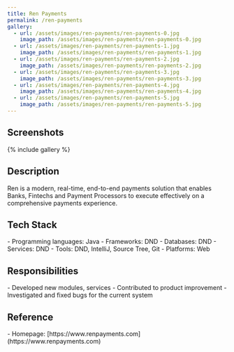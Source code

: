 ```yaml
---
title: Ren Payments
permalink: /ren-payments
gallery:
  - url: /assets/images/ren-payments/ren-payments-0.jpg
    image_path: /assets/images/ren-payments/ren-payments-0.jpg  
  - url: /assets/images/ren-payments/ren-payments-1.jpg
    image_path: /assets/images/ren-payments/ren-payments-1.jpg
  - url: /assets/images/ren-payments/ren-payments-2.jpg
    image_path: /assets/images/ren-payments/ren-payments-2.jpg
  - url: /assets/images/ren-payments/ren-payments-3.jpg
    image_path: /assets/images/ren-payments/ren-payments-3.jpg
  - url: /assets/images/ren-payments/ren-payments-4.jpg
    image_path: /assets/images/ren-payments/ren-payments-4.jpg
  - url: /assets/images/ren-payments/ren-payments-5.jpg
    image_path: /assets/images/ren-payments/ren-payments-5.jpg
---
```


<h2>Screenshots</h2>
{% include gallery %}

<h2>Description</h2>
Ren is a modern, real-time, end-to-end payments solution that enables Banks, Fintechs and Payment Processors to execute effectively on a comprehensive payments experience.

<h2>Tech Stack</h2>
- Programming languages: Java
- Frameworks: DND
- Databases: DND
- Services: DND
- Tools: DND, IntelliJ, Source Tree, Git
- Platforms: Web

<h2>Responsibilities</h2>
- Developed new modules, services
- Contributed to product improvement
- Investigated and fixed bugs for the current system

<h2>Reference</h2>
- Homepage: [https://www.renpayments.com](https://www.renpayments.com)
